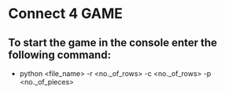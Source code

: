 # Connect 4 GAME

## To start the game in the console enter the following command:
* python <file_name> -r <no._of_rows> -c <no._of_rows> -p <no._of_pieces>
